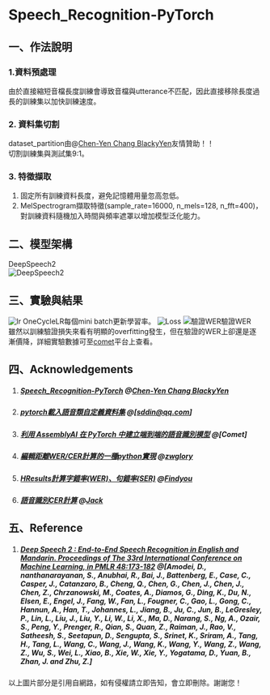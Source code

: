 # Speech_Recognition-PyTorch
## 一、作法說明
### 1.資料預處理
由於直接縮短音檔長度訓練會導致音檔與utterance不匹配，因此直接移除長度過長的訓練集以加快訓練速度。
### 2. 資料集切割
dataset_partition由@[Chen-Yen Chang BlackyYen](https://github.com/BlackyYen/Dataset_Partition)友情贊助！！  
切割訓練集與測試集9:1。
### 3. 特徵擷取
1. 固定所有訓練資料長度，避免記憶體用量忽高忽低。
2. MelSpectrogram擷取特徵(sample_rate=16000, n_mels=128, n_fft=400)，對訓練資料隨機加入時間與頻率遮罩以增加模型泛化能力。
## 二、模型架構
DeepSpeech2  
![DeepSpeech2](https://github.com/BlackyYen/Speech_Recognition-PyTorch/blob/Jack/images/deepspeech2(1).png?raw=true)  
## 三、實驗與結果
![lr](https://github.com/BlackyYen/Speech_Recognition-PyTorch/blob/Jack/images/rnn7-rnndim1024-drop0.1/train_learning_rate.jpeg?raw=true)
OneCycleLR每個mini batch更新學習率。
![Loss](https://github.com/BlackyYen/Speech_Recognition-PyTorch/blob/Jack/images/rnn7-rnndim1024-drop0.1/loss.jpg?raw=true)
![驗證WER驗證WER](https://github.com/BlackyYen/Speech_Recognition-PyTorch/blob/Jack/images/rnn7-rnndim1024-drop0.1/wer.jpg?raw=true)  
雖然以訓練驗證損失來看有明顯的overfitting發生，但在驗證的WER上卻還是逐漸價降，詳細實驗數據可至[comet](https://www.comet.ml/jerryjack121/speech/8d7af6e924ba4bf08086b225506f33c2?experiment-tab=chart&showOutliers=true&smoothing=0&transformY=smoothing&viewId=0Az4gwmjBfiXAHGwodKdCQqBg&xAxis=epoch)平台上查看。
## 四、Acknowledgements
1. ##### [Speech_Recognition-PyTorch](https://github.com/BlackyYen/Speech_Recognition-PyTorch) @[Chen-Yen Chang BlackyYen](https://github.com/BlackyYen)
2. ##### [pytorch載入語音類自定義資料集](https://www.it145.com/9/56376.html) @[sddin@qq.com]
3. ##### [利用 AssemblyAI 在 PyTorch 中建立端到端的語音識別模型](https://cloud.tencent.com/developer/article/1645492) @[Comet]
4. ##### [編輯距離WER/CER計算的一種python實現](https://blog.csdn.net/baobao3456810/article/details/107381052) @[zwglory](https://blog.csdn.net/baobao3456810)
5. ##### [HResults計算字錯率(WER)、句錯率(SER)](https://www.cnblogs.com/findyou/p/10646312.html)  @[Findyou](https://home.cnblogs.com/u/findyou/)
6. ##### [語音識別CER計算](https://zhuanlan.zhihu.com/p/114414797) @[Jack](https://www.zhihu.com/people/honher)
## 五、Reference
1. ##### [Deep Speech 2 : End-to-End Speech Recognition in English and Mandarin. Proceedings of The 33rd International Conference on Machine Learning, in PMLR 48:173-182](http://proceedings.mlr.press/v48/amodei16) @[Amodei, D., nanthanarayanan, S., Anubhai, R., Bai, J., Battenberg, E., Case, C., Casper, J., Catanzaro, B., Cheng, Q., Chen, G., Chen, J., Chen, J., Chen, Z., Chrzanowski, M., Coates, A., Diamos, G., Ding, K., Du, N., Elsen, E., Engel, J., Fang, W., Fan, L., Fougner, C., Gao, L., Gong, C., Hannun, A., Han, T., Johannes, L., Jiang, B., Ju, C., Jun, B., LeGresley, P., Lin, L., Liu, J., Liu, Y., Li, W., Li, X., Ma, D., Narang, S., Ng, A., Ozair, S., Peng, Y., Prenger, R., Qian, S., Quan, Z., Raiman, J., Rao, V., Satheesh, S., Seetapun, D., Sengupta, S., Srinet, K., Sriram, A., Tang, H., Tang, L., Wang, C., Wang, J., Wang, K., Wang, Y., Wang, Z., Wang, Z., Wu, S., Wei, L., Xiao, B., Xie, W., Xie, Y., Yogatama, D., Yuan, B., Zhan, J. and Zhu, Z.]

以上圖片部分是引用自網路，如有侵權請立即告知，會立即刪除。謝謝您！